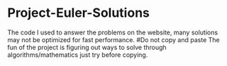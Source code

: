 # Project-Euler-Solutions
The code I used to answer the problems on the website, many solutions may not be optimized for fast performance.
#Do not copy and paste
The fun of the project is figuring out ways to solve through algorithms/mathematics just try before copying.
